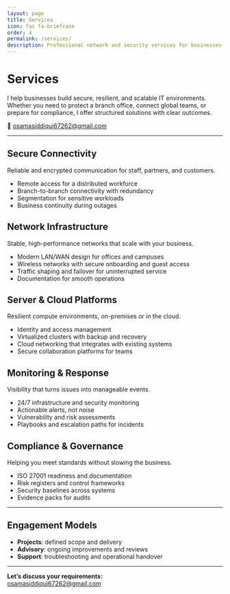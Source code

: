 ```yaml
---
layout: page
title: Services
icon: fas fa-briefcase
order: 4
permalink: /services/
description: Professional network and security services for businesses — from secure connectivity to compliance. Remote, with on-site in UAE.
---
```


<!-- SEO: JSON-LD -->
<script type="application/ld+json">
{
  "@context":"https://schema.org",
  "@type":"ProfessionalService",
  "name":"Osama Siddiqui — Network & Security Engineer",
  "url":"https://sudoosama.com/services/",
  "email":"osamasiddiqui67262@gmail.com",
  "telephone":"+971506484162",
  "areaServed":[{"@type":"Place","name":"Remote"},{"@type":"Place","name":"Dubai, UAE"}],
  "hasOfferCatalog":{
    "@type":"OfferCatalog",
    "name":"Service Portfolio",
    "itemListElement":[
      {"@type":"Offer","name":"Secure Connectivity"},
      {"@type":"Offer","name":"Network Infrastructure"},
      {"@type":"Offer","name":"Server & Cloud Platforms"},
      {"@type":"Offer","name":"Monitoring & Response"},
      {"@type":"Offer","name":"Compliance & Governance"}
    ]
  }
}
</script>

# Services

I help businesses build secure, resilient, and scalable IT environments. Whether you need to protect a branch office, connect global teams, or prepare for compliance, I offer structured solutions with clear outcomes.

📩 [osamasiddiqui67262@gmail.com](mailto:osamasiddiqui67262@gmail.com)

---

## Secure Connectivity
Reliable and encrypted communication for staff, partners, and customers.  
- Remote access for a distributed workforce  
- Branch-to-branch connectivity with redundancy  
- Segmentation for sensitive workloads  
- Business continuity during outages

## Network Infrastructure
Stable, high-performance networks that scale with your business.  
- Modern LAN/WAN design for offices and campuses  
- Wireless networks with secure onboarding and guest access  
- Traffic shaping and failover for uninterrupted service  
- Documentation for smooth operations

## Server & Cloud Platforms
Resilient compute environments, on-premises or in the cloud.  
- Identity and access management  
- Virtualized clusters with backup and recovery  
- Cloud networking that integrates with existing systems  
- Secure collaboration platforms for teams

## Monitoring & Response
Visibility that turns issues into manageable events.  
- 24/7 infrastructure and security monitoring  
- Actionable alerts, not noise  
- Vulnerability and risk assessments  
- Playbooks and escalation paths for incidents

## Compliance & Governance
Helping you meet standards without slowing the business.  
- ISO 27001 readiness and documentation  
- Risk registers and control frameworks  
- Security baselines across systems  
- Evidence packs for audits

---

## Engagement Models
- **Projects**: defined scope and delivery  
- **Advisory**: ongoing improvements and reviews  
- **Support**: troubleshooting and operational handover  

---

**Let’s discuss your requirements:**  
[osamasiddiqui67262@gmail.com](mailto:osamasiddiqui67262@gmail.com)